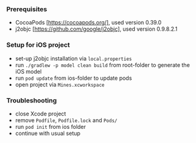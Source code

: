 ### Prerequisites

- CocoaPods [https://cocoapods.org/], used version 0.39.0
- j2objc [https://github.com/google/j2objc], used version 0.9.8.2.1

### Setup for iOS project

- set-up j2objc installation via `local.properties`
- run `./gradlew -p model clean build` from root-folder to generate the iOS model
- run `pod update` from ios-folder to update pods
- open project via `Mines.xcworkspace`

### Troubleshooting

- close Xcode project
- remove `Podfile`, `Podfile.lock` and `Pods/`
- run `pod init` from ios folder
- continue with usual setup

